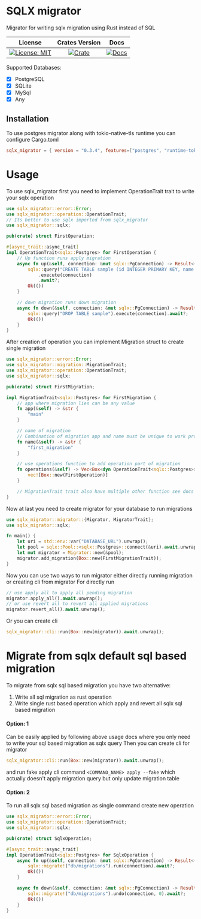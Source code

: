 # SQLX migrator
Migrator for writing sqlx migration using Rust instead of SQL

| License | Crates Version | Docs |
| :---: | :---: | :---: |
| [![License: MIT][license_badge]][license_link] | [![Crate][cratesio_badge]][cratesio_link] | [![Docs][docsrs_badge]][docsrs_link] |

Supported Databases:
- [X] PostgreSQL
- [X] SQLite
- [X] MySql
- [X] Any

## Installation

To use postgres migrator along with tokio-native-tls runtime you can configure Cargo.toml
```toml
sqlx_migrator = { version = "0.3.4", features=["postgres", "runtime-tokio-rustls"] }
```

# Usage

To use sqlx_migrator first you need to implement OperationTrait trait to write your sqlx operation
```rust
use sqlx_migrator::error::Error;
use sqlx_migrator::operation::OperationTrait;
// Its better to use sqlx imported from sqlx_migrator
use sqlx_migrator::sqlx;

pub(crate) struct FirstOperation;

#[async_trait::async_trait]
impl OperationTrait<sqlx::Postgres> for FirstOperation {
    // Up function runs apply migration
    async fn up(&self, connection: &mut sqlx::PgConnection) -> Result<(), Error> {
        sqlx::query("CREATE TABLE sample (id INTEGER PRIMARY KEY, name TEXT)")
            .execute(connection)
            .await?;
        Ok(())
    }

    // down migration runs down migration
    async fn down(&self, connection: &mut sqlx::PgConnection) -> Result<(), Error> {
        sqlx::query("DROP TABLE sample").execute(connection).await?;
        Ok(())
    }
}
```

After creation of operation you can implement Migration struct to create single migration

```rust
use sqlx_migrator::error::Error;
use sqlx_migrator::migration::MigrationTrait;
use sqlx_migrator::operation::OperationTrait;
use sqlx_migrator::sqlx;

pub(crate) struct FirstMigration;

impl MigrationTrait<sqlx::Postgres> for FirstMigration {
    // app where migration lies can be any value
    fn app(&self) -> &str {
        "main"
    }

    // name of migration
    // Combination of migration app and name must be unique to work properly
    fn name(&self) -> &str {
        "first_migration"
    }

    // use operations function to add operation part of migration
    fn operations(&self) -> Vec<Box<dyn OperationTrait<sqlx::Postgres>>> {
        vec![Box::new(FirstOperation)]
    }

    // MigrationTrait trait also have multiple other function see docs for usage
}
```

Now at last you need to create migrator for your database to run migrations
```rust
use sqlx_migrator::migrator::{Migrator, MigratorTrait};
use sqlx_migrator::sqlx;

fn main() {
    let uri = std::env::var("DATABASE_URL").unwrap();
    let pool = sqlx::Pool::<sqlx::Postgres>::connect(&uri).await.unwrap();
    let mut migrator = Migrator::new(&pool);
    migrator.add_migration(Box::new(FirstMigrationTrait));
}
```

Now you can use two ways to run migrator either directly running migration or creating cli from migrator
For directly run
```rust
// use apply all to apply all pending migration
migrator.apply_all().await.unwrap();
// or use revert all to revert all applied migrations
migrator.revert_all().await.unwrap();
```
Or you can create cli
```rust
sqlx_migrator::cli::run(Box::new(migrator)).await.unwrap();
```

# Migrate from sqlx default sql based migration
To migrate from sqlx sql based migration you have two alternative:
1. Write all sql migration as rust operation
2. Write single rust based operation which apply and revert all sqlx sql based migration

#### Option: 1
Can be easily applied by following above usage docs where you only need to write your sql based migration as sqlx query
Then you can create cli for migrator
```rust
sqlx_migrator::cli::run(Box::new(migrator)).await.unwrap();
```
and run fake apply cli command
`<COMMAND_NAME> apply --fake`
which actually doesn't apply migration query but only update migration table

#### Option: 2
To run all sqlx sql based migration as single command create new operation
```rust
use sqlx_migrator::error::Error;
use sqlx_migrator::operation::OperationTrait;
use sqlx_migrator::sqlx;

pub(crate) struct SqlxOperation;

#[async_trait::async_trait]
impl OperationTrait<sqlx::Postgres> for SqlxOperation {
    async fn up(&self, connection: &mut sqlx::PgConnection) -> Result<(), Error> {
        sqlx::migrate!("db/migrations").run(connection).await?;
        Ok(())
    }

    async fn down(&self, connection: &mut sqlx::PgConnection) -> Result<(), Error> {
        sqlx::migrate!("db/migrations").undo(connection, 0).await?;
        Ok(())
    }
}
```

[license_badge]: https://img.shields.io/github/license/iamsauravsharma/sqlx_migrator.svg?style=for-the-badge
[license_link]: LICENSE

[cratesio_badge]: https://img.shields.io/crates/v/sqlx_migrator.svg?style=for-the-badge
[cratesio_link]: https://crates.io/crates/sqlx_migrator

[docsrs_badge]: https://img.shields.io/docsrs/sqlx_migrator/latest?style=for-the-badge
[docsrs_link]: https://docs.rs/sqlx_migrator
